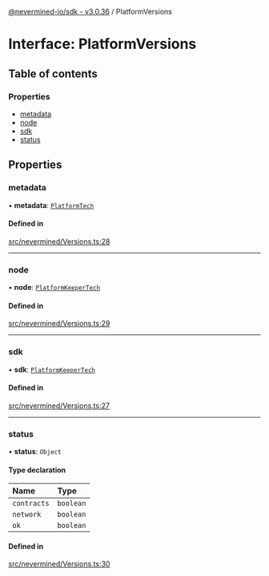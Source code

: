 [@nevermined-io/sdk - v3.0.36](../code-reference.md) / PlatformVersions

# Interface: PlatformVersions

## Table of contents

### Properties

- [metadata](PlatformVersions.md#metadata)
- [node](PlatformVersions.md#node)
- [sdk](PlatformVersions.md#sdk)
- [status](PlatformVersions.md#status)

## Properties

### metadata

• **metadata**: [`PlatformTech`](PlatformTech.md)

#### Defined in

[src/nevermined/Versions.ts:28](https://github.com/nevermined-io/sdk-js/blob/112a8a40d591ba6fa5736c0c11ad1e067b7b9663/src/nevermined/Versions.ts#L28)

---

### node

• **node**: [`PlatformKeeperTech`](PlatformKeeperTech.md)

#### Defined in

[src/nevermined/Versions.ts:29](https://github.com/nevermined-io/sdk-js/blob/112a8a40d591ba6fa5736c0c11ad1e067b7b9663/src/nevermined/Versions.ts#L29)

---

### sdk

• **sdk**: [`PlatformKeeperTech`](PlatformKeeperTech.md)

#### Defined in

[src/nevermined/Versions.ts:27](https://github.com/nevermined-io/sdk-js/blob/112a8a40d591ba6fa5736c0c11ad1e067b7b9663/src/nevermined/Versions.ts#L27)

---

### status

• **status**: `Object`

#### Type declaration

| Name        | Type      |
| :---------- | :-------- |
| `contracts` | `boolean` |
| `network`   | `boolean` |
| `ok`        | `boolean` |

#### Defined in

[src/nevermined/Versions.ts:30](https://github.com/nevermined-io/sdk-js/blob/112a8a40d591ba6fa5736c0c11ad1e067b7b9663/src/nevermined/Versions.ts#L30)
